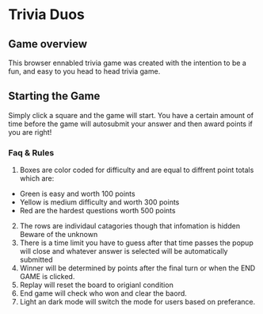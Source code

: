# Trivia Duos 
## __Game overview__
This browser ennabled trivia game was created with the intention to be a fun, and easy to you head to head trivia game. 


## __Starting the Game__
Simply click a square and the game will start. You have a certain amount of time before the game will autosubmit your answer and then award points if you are right!

### Faq & Rules 
1. Boxes are color coded for difficulty and are equal to diffrent point totals which are: 
 *  Green is easy and worth 100 points
 *  Yellow is medium difficulty and worth 300 points
 *  Red are the hardest questions worth 500 points
2. The rows are individaul catagories though that infomation is hidden Beware of the unknown
3. There is a time limit you have to guess after that time passes the popup will close and whatever answer is selected will be automatically submitted
4. Winner will be determined by points after the final turn or when the END GAME is clicked. 
5. Replay will reset the board to origianl condition 
6. End game will check who won and clear the baord.
7. Light an dark mode will switch the mode for users based on preferance. 